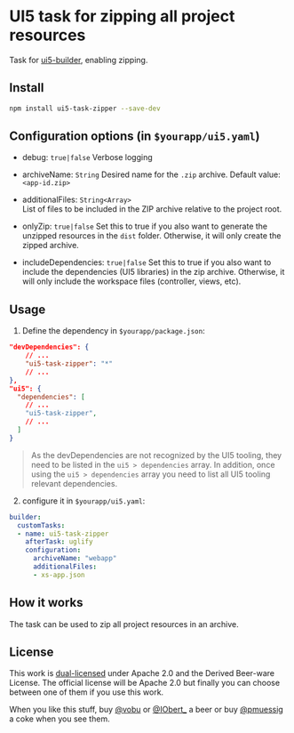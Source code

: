 # UI5 task for zipping all project resources

Task for [ui5-builder](https://github.com/SAP/ui5-builder), enabling zipping.

## Install

```bash
npm install ui5-task-zipper --save-dev
```

## Configuration options (in `$yourapp/ui5.yaml`)

- debug: `true|false`
Verbose logging

- archiveName: `String`
Desired name for the `.zip` archive.
Default value: `<app-id.zip>`

- additionalFiles: `String<Array>`  
List of files to be included in the ZIP archive relative to the project root.

- onlyZip: `true|false` 
Set this to true if you also want to generate the unzipped resources in the `dist` folder. Otherwise, it will only create the zipped archive. 

- includeDependencies: `true|false` 
Set this to true if you also want to include the dependencies (UI5 libraries) in the zip archive. Otherwise, it will only include the workspace files (controller, views, etc). 

## Usage

1. Define the dependency in `$yourapp/package.json`:

```json
"devDependencies": {
    // ...
    "ui5-task-zipper": "*"
    // ...
},
"ui5": {
  "dependencies": [
    // ...
    "ui5-task-zipper",
    // ...
  ]
}
```

> As the devDependencies are not recognized by the UI5 tooling, they need to be listed in the `ui5 > dependencies` array. In addition, once using the `ui5 > dependencies` array you need to list all UI5 tooling relevant dependencies.

2. configure it in `$yourapp/ui5.yaml`:

```yaml
builder:
  customTasks:
  - name: ui5-task-zipper
    afterTask: uglify
    configuration:
      archiveName: "webapp"
      additionalFiles:
      - xs-app.json
```

## How it works

The task can be used to zip all project resources in an archive.

## License

This work is [dual-licensed](../../LICENSE) under Apache 2.0 and the Derived Beer-ware License. The official license will be Apache 2.0 but finally you can choose between one of them if you use this work.

When you like this stuff, buy [@vobu](https://twitter.com/vobu) or [@IObert_](https://twitter.com/IObert_) a beer or buy [@pmuessig](https://twitter.com/pmuessig) a coke when you see them.